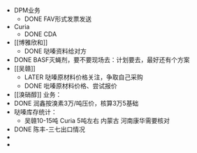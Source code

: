 - DPM业务
	- DONE FAV形式发票发送
- Curia
	- DONE CDA
- [[博雅欣和]]
	- DONE 哒嗪资料给对方
- DONE BASF灭蝇剂，要不要现场去：计划要去，最好还有个方案
- [[吴赣]]
	- LATER 哒嗪原材料价格关注，争取自己采购
	- DONE 吡嗪原材料价格、尝试报价
- [[溴硝醇]] 业务：
- DONE 润鑫按溴素3万/吨压价，核算3万5基础
- 哒嗪库存统计：
	- 吴赣10-15吨 Curia 5吨左右 内蒙古 河南康华需要核对
- DONE 陈丰-三七出口情况
-
-